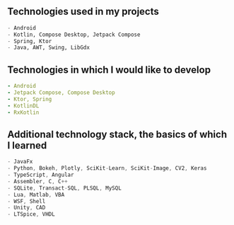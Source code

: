   ## Technologies used in my projects
```python
- Android
- Kotlin, Compose Desktop, Jetpack Compose
- Spring, Ktor
- Java, AWT, Swing, LibGdx
```

## Technologies in which I would like to develop
```yaml
- Android
- Jetpack Compose, Compose Desktop
- Ktor, Spring
- KotlinDL
- RxKotlin
```

## Additional technology stack, the basics of which I learned
```kotlin
- JavaFx
- Python, Bokeh, Plotly, SciKit-Learn, SciKit-Image, CV2, Keras
- TypeScript, Angular
- Assembler, C, C++
- SQLite, Transact-SQL, PLSQL, MySQL
- Lua, Matlab, VBA
- WSF, Shell
- Unity, CAD
- LTSpice, VHDL
```
